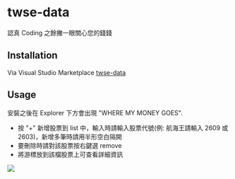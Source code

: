 # twse-data

認真 Coding 之餘撇一眼關心您的錢錢

## Installation

Via Visual Studio Marketplace [twse-data](https://marketplace.visualstudio.com/)

## Usage

安裝之後在 Explorer 下方會出現 "WHERE MY MONEY GOES".

- 按 "+" 新增股票到 list 中，輸入時請輸入股票代號(例: 航海王請輸入 2609 或 2603)，新增多筆時請用半形空白隔開
- 要刪除時請對該股票按右鍵選 remove
- 將游標放到該檔股票上可查看詳細資訊

![](img/img.gif)
